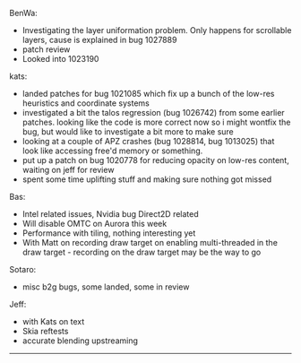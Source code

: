 BenWa:
* Investigating the layer uniformation problem. Only happens for scrollable layers, cause is explained in bug 1027889
* patch review
* Looked into 1023190

kats:
* landed patches for bug 1021085 which fix up a bunch of the low-res heuristics and coordinate systems
* investigated a bit the talos regression (bug 1026742) from some earlier patches. looking like the code is more correct now so i might wontfix the bug, but would like to investigate a bit more to make sure
* looking at a couple of APZ crashes (bug 1028814, bug 1013025) that look like accessing free'd memory or something.
* put up a patch on bug 1020778 for reducing opacity on low-res content, waiting on jeff for review
* spent some time uplifting stuff and making sure nothing got missed

Bas: 
* Intel related issues, Nvidia bug Direct2D related
* Will disable OMTC on Aurora this week
* Performance with tiling, nothing interesting yet
* With Matt on recording draw target on enabling multi-threaded in the draw target - recording on the draw target may be the way to go

Sotaro:
* misc b2g bugs, some landed, some in review

Jeff:
* with Kats on text
* Skia reftests
* accurate blending upstreaming

________________


